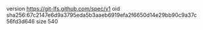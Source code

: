 version https://git-lfs.github.com/spec/v1
oid sha256:67c2147e6d9a3795eda5b3aaeb6919efa2f6650d14e29bb90c9a37c56fd3d646
size 540
